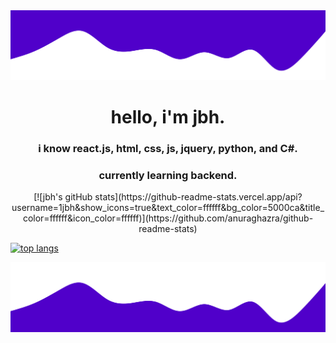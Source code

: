 <img src="wave2.svg">

<h1 align="center">hello, i'm jbh.</h1>
<p>
<h3 align="center">i know react.js, html, css, js, jquery, python, and C#. </h3>
<h3 align="center">currently learning backend.</h3>
</p>

<p align="center">
[![jbh's gitHub stats](https://github-readme-stats.vercel.app/api?username=1jbh&show_icons=true&text_color=ffffff&bg_color=5000ca&title_color=ffffff&icon_color=ffffff)](https://github.com/anuraghazra/github-readme-stats)

[![top langs](https://github-readme-stats.vercel.app/api/top-langs/?username=1jbh&show_icons=true&text_color=ffffff&bg_color=5000ca&title_color=ffffff&icon_color=ffffff)](https://github.com/anuraghazra/github-readme-stats)

 </p>
 
<img src="wave.svg">
